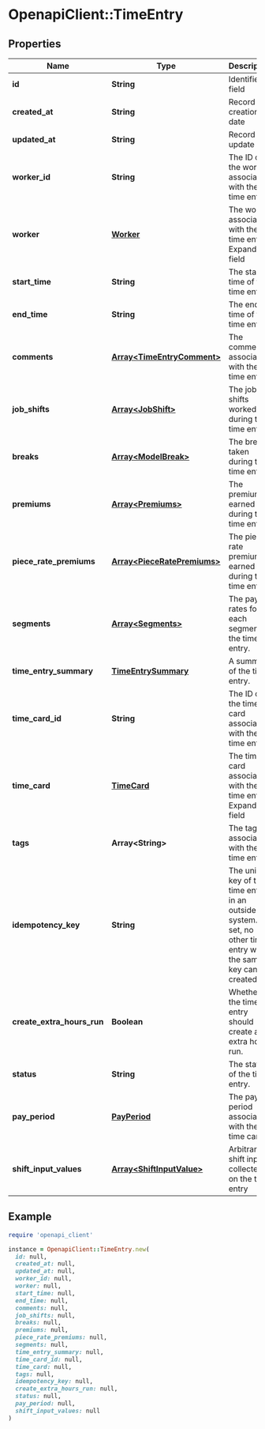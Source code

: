 # OpenapiClient::TimeEntry

## Properties

| Name | Type | Description | Notes |
| ---- | ---- | ----------- | ----- |
| **id** | **String** | Identifier field |  |
| **created_at** | **String** | Record creation date |  |
| **updated_at** | **String** | Record update date |  |
| **worker_id** | **String** | The ID of the worker associated with the time entry. |  |
| **worker** | [**Worker**](Worker.md) | The worker associated with the time entry.  Expandable field | [optional] |
| **start_time** | **String** | The start time of the time entry. | [optional] |
| **end_time** | **String** | The end time of the time entry. | [optional] |
| **comments** | [**Array&lt;TimeEntryComment&gt;**](TimeEntryComment.md) | The comments associated with the time entry. | [optional] |
| **job_shifts** | [**Array&lt;JobShift&gt;**](JobShift.md) | The job shifts worked during the time entry. | [optional] |
| **breaks** | [**Array&lt;ModelBreak&gt;**](ModelBreak.md) | The breaks taken during the time entry. | [optional] |
| **premiums** | [**Array&lt;Premiums&gt;**](Premiums.md) | The premiums earned during the time entry. | [optional] |
| **piece_rate_premiums** | [**Array&lt;PieceRatePremiums&gt;**](PieceRatePremiums.md) | The piece-rate premiums earned during the time entry. | [optional] |
| **segments** | [**Array&lt;Segments&gt;**](Segments.md) | The pay rates for each segment of the time entry. | [optional] |
| **time_entry_summary** | [**TimeEntrySummary**](TimeEntrySummary.md) | A summary of the time entry. | [optional] |
| **time_card_id** | **String** | The ID of the time card associated with the time entry. | [optional] |
| **time_card** | [**TimeCard**](TimeCard.md) | The time card associated with the time entry.  Expandable field | [optional] |
| **tags** | **Array&lt;String&gt;** | The tags associated with the time entry. | [optional] |
| **idempotency_key** | **String** | The unique key of the time entry in an outside system. If set, no other time entry with the same key can be created. | [optional] |
| **create_extra_hours_run** | **Boolean** | Whether the time entry should create an extra hours run. | [optional] |
| **status** | **String** | The status of the time entry. | [optional] |
| **pay_period** | [**PayPeriod**](PayPeriod.md) | The pay period associated with the time card. | [optional] |
| **shift_input_values** | [**Array&lt;ShiftInputValue&gt;**](ShiftInputValue.md) | Arbitrary shift inputs collected on the time entry | [optional] |

## Example

```ruby
require 'openapi_client'

instance = OpenapiClient::TimeEntry.new(
  id: null,
  created_at: null,
  updated_at: null,
  worker_id: null,
  worker: null,
  start_time: null,
  end_time: null,
  comments: null,
  job_shifts: null,
  breaks: null,
  premiums: null,
  piece_rate_premiums: null,
  segments: null,
  time_entry_summary: null,
  time_card_id: null,
  time_card: null,
  tags: null,
  idempotency_key: null,
  create_extra_hours_run: null,
  status: null,
  pay_period: null,
  shift_input_values: null
)
```

